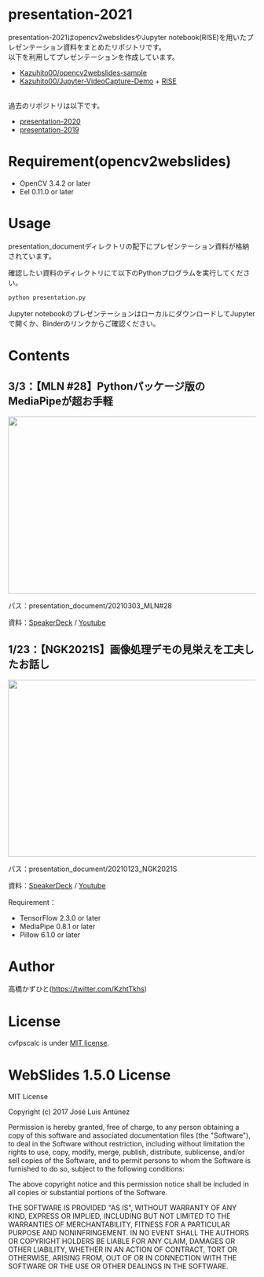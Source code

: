 # presentation-2021
 presentation-2021はopencv2webslidesやJupyter notebook(RISE)を用いたプレゼンテーション資料をまとめたリポジトリです。<br>
以下を利用してプレゼンテーションを作成しています。
* [Kazuhito00/opencv2webslides-sample](https://github.com/Kazuhito00/opencv2webslides-sample)
* [Kazuhito00/Jupyter-VideoCapture-Demo](https://github.com/Kazuhito00/Jupyter-VideoCapture-Demo) + [RISE](https://rise.readthedocs.io/en/stable/)<br><br>

過去のリポジトリは以下です。
* [presentation-2020](https://github.com/Kazuhito00/presentation-2020)
* [presentation-2019](https://github.com/Kazuhito00/presentation-2019)

# Requirement(opencv2webslides)
 
* OpenCV 3.4.2 or later
* Eel 0.11.0 or later
 
# Usage
 
presentation_documentディレクトリの配下にプレゼンテーション資料が格納されています。

確認したい資料のディレクトリにて以下のPythonプログラムを実行してください。
 
```bash
python presentation.py
```

Jupyter notebookのプレゼンテーションはローカルにダウンロードしてJupyterで開くか、Binderのリンクからご確認ください。

# Contents
## 3/3：【MLN #28】Pythonパッケージ版のMediaPipeが超お手軽
<img src="https://user-images.githubusercontent.com/37477845/109809219-669f6880-7c6b-11eb-8d9b-c37d599e19e9.png" width="640px" height="360px">

パス：presentation_document/20210303_MLN#28

資料：[SpeakerDeck](https://speakerdeck.com/kazuhitotakahashi/mln28-pytho-mediapipe) / [Youtube](https://youtu.be/MXMMO75hYiY)

## 1/23：【NGK2021S】画像処理デモの見栄えを工夫したお話し
<img src="https://user-images.githubusercontent.com/37477845/105575124-80b47400-5dac-11eb-800d-17fca24681d3.jpg" width="640px" height="360px">

パス：presentation_document/20210123_NGK2021S

資料：[SpeakerDeck](https://speakerdeck.com/kazuhitotakahashi/ngk2021s-image-processing-demo) / [Youtube](https://www.youtube.com/watch?v=KsKsMqLfpIs)

Requirement： 
* TensorFlow 2.3.0 or later
* MediaPipe 0.8.1 or later
* Pillow 6.1.0 or later

# Author
高橋かずひと(https://twitter.com/KzhtTkhs)
 
# License 
cvfpscalc is under [MIT license](https://en.wikipedia.org/wiki/MIT_License).

# WebSlides 1.5.0 License 
MIT License

Copyright (c) 2017 José Luis Antúnez

Permission is hereby granted, free of charge, to any person obtaining a copy
of this software and associated documentation files (the "Software"), to deal
in the Software without restriction, including without limitation the rights
to use, copy, modify, merge, publish, distribute, sublicense, and/or sell
copies of the Software, and to permit persons to whom the Software is
furnished to do so, subject to the following conditions:

The above copyright notice and this permission notice shall be included in all
copies or substantial portions of the Software.

THE SOFTWARE IS PROVIDED "AS IS", WITHOUT WARRANTY OF ANY KIND, EXPRESS OR
IMPLIED, INCLUDING BUT NOT LIMITED TO THE WARRANTIES OF MERCHANTABILITY,
FITNESS FOR A PARTICULAR PURPOSE AND NONINFRINGEMENT. IN NO EVENT SHALL THE
AUTHORS OR COPYRIGHT HOLDERS BE LIABLE FOR ANY CLAIM, DAMAGES OR OTHER
LIABILITY, WHETHER IN AN ACTION OF CONTRACT, TORT OR OTHERWISE, ARISING FROM,
OUT OF OR IN CONNECTION WITH THE SOFTWARE OR THE USE OR OTHER DEALINGS IN THE
SOFTWARE.
